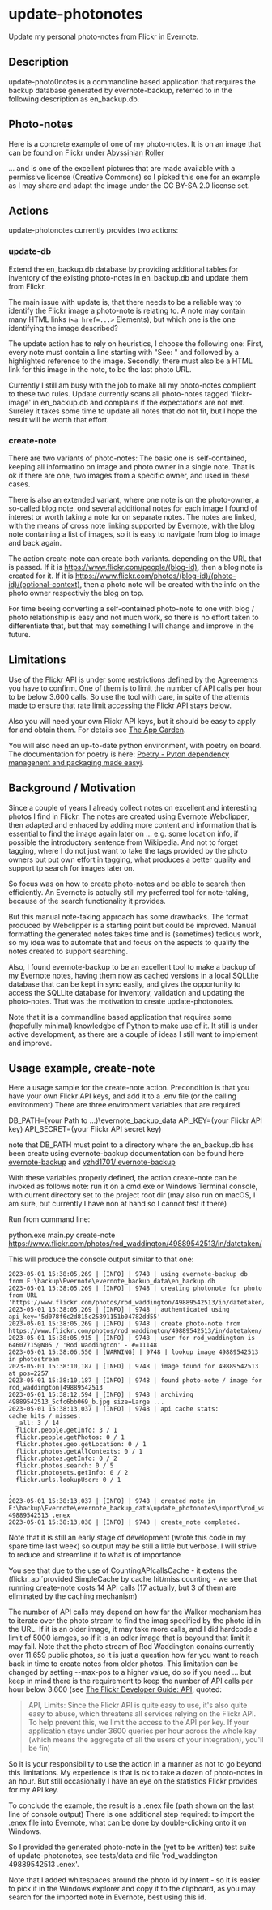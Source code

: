 # update-photonotes

Update my personal photo-notes from Flickr in Evernote.

## Description

update-photo0notes is a commandline based application that requires the backup database generated by evernote-backup, 
referred to in the following description as en_backup.db.

## Photo-notes

Here is a concrete example of one of my photo-notes. It is on an image that can be found on Flickr under
[Abyssinian Roller](https://www.flickr.com/photos/rod_waddington/49889542513/)

... and is one of the excellent pictures that are made available with a permissive license (Creative Commons)
so I picked this one for an example as I may share and adapt the image under the CC BY-SA 2.0 license set.



## Actions

update-photonotes currently provides  two actions:

### update-db

Extend the en_backup.db database by providing additional tables for inventory of the existing photo-notes in en_backup.db
and update them from Flickr.

The main issue with update is, that there needs to be a reliable way to identify the Flickr image a photo-note is 
relating to. A note may contain many HTML links (````<a href=...>```` Elements), but which one is the one identifying the image
described?

The update action has to rely on heuristics, I choose the following one:
First, every note must contain a line starting with "See: " and followed by a highlighted reference to the image.
Secondly, there must also be a HTML link for this image in the note, to be the last photo URL.

Currently I still am busy with the job to make all my photo-notes complient to these two rules.
Update currently scans all photo-notes tagged 'flickr-image' in en_backup.db and complains if the expectations are not met.
Sureley it takes some time to update all notes that do not fit, but I hope the result will be worth that effort.


### create-note

There are two variants of photo-notes: The basic one is self-contained, keeping all informatino on image and photo owner
in a single note. That is ok if there are one, two images from a specific owner, and used in these cases.

There is also an extended variant, where one note is on the photo-owner, a so-called blog note, 
ond several additional notes for each image I found of interest or worth taking a note for on separate notes.
The notes are linked, with the means of cross note linking supported by Evernote, with the blog note
containing a list of images, so it is easy to navigate from blog to image and back again.

The action create-note can create both variants. depending on the URL that is passed.
If it is https://www.flickr.com/people/(blog-id), then a blog note is created for it.
If it is https://www.flickr.com/photos/(blog-id)/(photo-id)/(optional-context), then a photo note will be 
created with the info on the photo owner respectiviy the blog on top. 

For time beeing converting a self-contained photo-note to one with blog / photo relationship is easy and not much work,
so there is no effort taken to differentiate that, but that may something I will change and improve in the future.


## Limitations

Use of the Flickr API is under some restrictions defined by the Agreements you have to confirm.
One of them is to limit the number of API calls per hour to be below 3.600 calls. So use the tool with care,
in spite of the attemts made to ensure that rate limit accessing the Flickr API stays below.

Also you will need your own Flickr API keys, but it should be easy to apply for and obtain them.
For details see [The App Garden](https://www.flickr.com/services/api/).

You will also need an up-to-date python environment, with poetry on board.
The documentation for poetry is here: 
[Poetry - Pyton dependency managenent and packaging made easyi](https://python-poetry.org/docs/#installing-with-the-official-installer).


## Background / Motivation

Since a couple of years I already collect notes on excellent and interesting photos I find in Flickr.
The notes are created using Evernote Webclipper, then adapted and enhaced by adding more content
and information that is essential to find the image again later on ... e.g. some location info,
if possible the introductory sentence from Wikipedia. And not to forget tagging, where I do not just want to take
the tags provided by the photo owners but put own effort in tagging, what produces a better quality and support tp 
search for images later on.

So focus was on how to create photo-notes and be able to search then efficiently. An Evernote is actually still 
my preferred tool for note-taking, because of the search functionality it provides.

But this manual note-taking approach has some drawbacks. The format produced by Webclipper is a starting point
but could be improved. Manual formatting the generated notes takes time and is (sometimes) tedious work, so 
my idea was to automate that and focus on the aspects to qualify the notes created to support searching.

Also, I found evernote-backup to be an excellent tool to make a backup of my Evernote notes, having them now as 
cached versions in a local SQLLite database that can be kept in sync easily, and gives the opportunity to access
the SQLLite database for inventory, validation and updating the photo-notes. That was the motivation
to create update-photonotes.

Note that it is a commandline based application that requires some (hopefully minimal) knowledgbe of Python to make
use of it. It still is under active development, as there are a couple of ideas I still want to implement and
improve.


## Usage example, create-note

Here a usage sample for the create-note action. 
Precondition is that you have your own Flickr API keys, and add it to a .env file (or the calling environment)
There are three environment variables that are required

DB_PATH=(your Path to ...)\evernote_backup_data
API_KEY=(your Flickr API key)
API_SECRET=(your Flickr API secret key)

note that DB_PATH must point to a directory where the en_backup.db has been create using evernote-backup
documentation can be found here
[evernote-backup](https://pypi.org/project/evernote-backup/)
and [vzhd1701/ evernote-backup](https://github.com/vzhd1701/evernote-backup)

With these variables properly defined, the action create-note can be invoked as follows
note: run it on a cmd.exe or Windows Terminal console, with current directory set to the project root dir
(may also run on macOS, I am sure, but currently I have non at hand so I cannot test it there)

Run from command line:

python.exe main.py create-note https://www.flickr.com/photos/rod_waddington/49889542513/in/datetaken/


This will produce the console output similar to that one:

```
2023-05-01 15:38:05,269 | [INFO] | 9748 | using evernote-backup db from F:\backup\Evernote\evernote_backup_data\en_backup.db
2023-05-01 15:38:05,269 | [INFO] | 9748 | creating photonote for photo from URL 'https://www.flickr.com/photos/rod_waddington/49889542513/in/datetaken/'
2023-05-01 15:38:05,269 | [INFO] | 9748 | authenticated using api_key='5d078f6c2d815c25891151b04782dd55'
2023-05-01 15:38:05,269 | [INFO] | 9748 | create photo-note from https://www.flickr.com/photos/rod_waddington/49889542513/in/datetaken/
2023-05-01 15:38:05,915 | [INFO] | 9748 | user for rod_waddington is 64607715@N05 / 'Rod Waddington' - #=11148
2023-05-01 15:38:06,550 | [WARNING] | 9748 | lookup image 49889542513 in photostream
2023-05-01 15:38:10,187 | [INFO] | 9748 | image found for 49889542513 at pos=2257
2023-05-01 15:38:10,187 | [INFO] | 9748 | found photo-note / image for rod_waddington|49889542513
2023-05-01 15:38:12,594 | [INFO] | 9748 | archiving 49889542513_5cfc6bb069_b.jpg size=Large ...
2023-05-01 15:38:13,037 | [INFO] | 9748 | api cache stats:
cache hits / misses:
  _all: 3 / 14
  flickr.people.getInfo: 3 / 1
  flickr.people.getPhotos: 0 / 1
  flickr.photos.geo.getLocation: 0 / 1
  flickr.photos.getAllContexts: 0 / 1
  flickr.photos.getInfo: 0 / 2
  flickr.photos.search: 0 / 5
  flickr.photosets.getInfo: 0 / 2
  flickr.urls.lookupUser: 0 / 1

.
2023-05-01 15:38:13,037 | [INFO] | 9748 | created note in F:\backup\Evernote\evernote_backup_data\update_photonotes\import\rod_waddington 49889542513 .enex
2023-05-01 15:38:13,038 | [INFO] | 9748 | create_note completed.
```

Note that it is still an early stage of development (wrote this code in my spare time last week) so output may be 
still a little but verbose. I will strive to reduce and streamline it to what is of importance

You see that due to the use of CountingAPIcallsCache - 
it extens the (flickr_api´provided SimpleCache by cache hit/miss counting - we see that running create-note
costs 14 API calls (17 actually, but 3 of them are eliminated by the caching mechanism)

The number of API calls may depend on how far the Walker mechanism has to iterate over the photo stream to find the imag
specified by the photo id in the URL. If it is an older image, it may take more calls, and I did hardcode a limit of
5000 iamges, so if it is an odler image that is beyound that limit it may fail. Note that the photo stream of
Rod Waddington conains currently over 11.659 public photos, so it is just a question how far you want to reach back
in time to create notes from older photos. This limitation can be changed by setting --max-pos to a higher value,
do so if you need ... but keep in mind there is the requirement to keep the number of API calls per hour below
3.600 (see [The Flickr
Developer Guide: API](https://www.flickr.com/services/developer/api/), quoted: 
> API, Limits: 
  Since the Flickr API is quite easy to use, it's also quite easy to abuse, which threatens all services 
relying on the Flickr API. To help prevent this, we limit the access to the API per key. 
If your application stays under 3600 queries per hour across the whole key 
(which means the aggregate of all the users of your integration), you'll be fin)

So it is your responsibility to use the action in a manner as not to go beyond this limitations.
My experience is that is ok to take a dozen of photo-notes in an hour. But still occasionally I 
have an eye on the statistics Flickr provides for my API key.

To conclude the example, the result is a .enex file (path shown on the last line of console output)
There is one additional step required: to import the .enex file into Evernote, what can be done by double-clicking
onto it on Windows.

So I provided the generated photo-note in the (yet to be written) test suite of update-photonotes,
see tests/data and file 'rod_waddington 49889542513 .enex'.

Note that I added whitespaces around the photo id by intent - so it is easier to pick it in the Windows explorer
and copy it to the clipboard, as you may search for the imported note in Evernote, best using this id.
